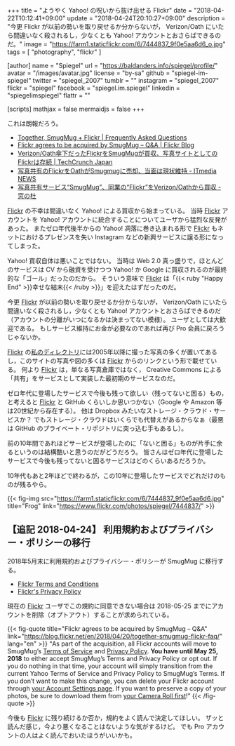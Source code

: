 +++
title = "ようやく Yahoo! の呪いから抜け出せる Flickr"
date = "2018-04-22T10:12:41+09:00"
update = "2018-04-24T20:10:27+09:00"
description = "今更 Flickr が以前の勢いを取り戻せるか分からないが， Verizon/Oath にいたら間違いなく殺されるし，少なくとも Yahoo! アカウントとおさらばできるのだ。"
image = "https://farm1.staticflickr.com/6/7444837_9f0e5aa6d6_o.jpg"
tags        = [ "photography", "flickr" ]

[author]
  name      = "Spiegel"
  url       = "https://baldanders.info/spiegel/profile/"
  avatar    = "/images/avatar.jpg"
  license   = "by-sa"
  github    = "spiegel-im-spiegel"
  twitter   = "spiegel_2007"
  tumblr    = ""
  instagram = "spiegel_2007"
  flickr    = "spiegel"
  facebook  = "spiegel.im.spiegel"
  linkedin  = "spiegelimspiegel"
  flattr    = ""

[scripts]
  mathjax = false
  mermaidjs = false
+++

これは朗報だろう。

- [Together, SmugMug + Flickr | Frequently Asked Questions](https://www.smugmug.com/together/faq)
- [Flickr agrees to be acquired by SmugMug – Q&A | Flickr Blog](https://blog.flickr.net/en/2018/04/20/together-smugmug-flickr-faq/)
- [Verizon/Oath傘下だったFlickrをSmugMugが買収、写真サイトとしてのFlickrは存続  |  TechCrunch Japan](https://jp.techcrunch.com/2018/04/21/2018-04-20-smugmug-acquires-flickr/)
- [写真共有のFlickrをOathがSmugmugに売却、当面は現状維持 - ITmedia NEWS](http://www.itmedia.co.jp/news/articles/1804/22/news014.html)
- [写真共有サービス“SmugMug”、同業の“Flickr”をVerizon/Oathから買収 - 窓の杜](https://forest.watch.impress.co.jp/docs/news/1118508.html)

[Flickr] の不幸は間違いなく Yahoo! による買収から始まっている。
当時 [Flickr] アカウントを Yahoo! アカウントに統合することについてユーザから猛烈な反発があった。
またゼロ年代後半からの Yahoo! 凋落に巻き込まれる形で [Flickr] もネットにおけるプレゼンスを失い Instagram などの新興サービスに譲る形になってしまった。

Yahoo! 買収自体は悪いことではない。
当時は Web 2.0 真っ盛りで，ほとんどのサービスは CV から融資を受けつつ Yahoo! か Google に買収されるのが最終的な「ゴール」だったのだから。
そういう意味で [Flickr] は「{{< ruby "Happy End" >}}幸せな結末{{< /ruby >}}」を迎えたはずだったのだ。

今更 [Flickr] が以前の勢いを取り戻せるか分からないが， Verizon/Oath にいたら間違いなく殺されるし，少なくとも Yahoo! アカウントとおさらばできるのだ（アカウントの分離がいつになるかは決まってない模様）。
ユーザとしては大歓迎である。
もしサービス維持にお金が必要なのであれば再び Pro 会員に戻ろうじゃないか。

[Flickr] の[私のディレクトリ](https://www.flickr.com/photos/spiegel/)には2005年以降に撮った写真の多くが置いてあるし，このサイトの写真や図の多くは [Flickr] からのリンクという形で載せている。
何より [Flickr] は，単なる写真倉庫ではなく， Creative Commons による「共有」をサービスとして実装した最初期のサービスなのだ。

ゼロ年代に登場したサービスで今後も残って欲しい（残ってないと困る）もの，と考えると [Flickr] と GitHub くらいしか思いつかない（Google や Amazon 等は20世紀から存在する）。
他は Dropbox みたいなストレージ・クラウド・サービスか？ でもストレージ・クラウドはいくらでも代替えがあるからなぁ（最悪は GitHub のプライベート・リポジトリに突っ込む手もあるし）。

前の10年間であれほどサービスが登場したのに「ないと困る」ものが片手に余るというのは結構酷いと思うのだがどうだろう。
皆さんはゼロ年代に登場したサービスで今後も残ってないと困るサービスはどのくらいあるだろうか。

10年代もあと2年ほどで終わるが，この10年に登場したサービスでどれだけのものが残るやら。

{{< fig-img src="https://farm1.staticflickr.com/6/7444837_9f0e5aa6d6.jpg" title="Frog" link="https://www.flickr.com/photos/spiegel/7444837/" >}}

## 【追記 2018-04-24】 利用規約およびプライバシー・ポリシーの移行

2018年5月末に利用規約およびプライバシー・ポリシーが SmugMug に移行する。

- [Flickr Terms and Conditions](https://www.smugmug.com/about/terms-flickr)
- [Flickr's Privacy Policy](https://www.smugmug.com/about/privacy-flickr)

現在の [Flickr] ユーザでこの規約に同意できない場合は 2018-05-25 までにアカウントを削除（オプトアウト）することが求められている。

{{< fig-quote title="Flickr agrees to be acquired by SmugMug – Q&A" link="https://blog.flickr.net/en/2018/04/20/together-smugmug-flickr-faq/" lang="en" >}}
<q>As part of the acquisition, all Flickr accounts will move to SmugMug’s <a href="https://www.smugmug.com/about/terms-flickr">Terms of Service</a> and <a href="https://www.smugmug.com/about/privacy-flickr">Privacy Policy</a>. <strong>You have until May 25, 2018</strong> to either accept SmugMug’s Terms and Privacy Policy or opt out. If you do nothing in that time, your account will simply transition from the current Yahoo Terms of Service and Privacy Policy to SmugMug’s Terms. If you don’t want to make this change, you can delete your Flickr account through <a href="https://www.flickr.com/account">your Account Settings page</a>. If you want to preserve a copy of your photos, be sure to download them from <a href="https://www.flickr.com/cameraroll">your Camera Roll first</a>!</q>
{{< /fig-quote >}}

今後も [Flickr] に残り続けるか否か，規約をよく読んで決定してほしい。
ザッと読んだ感じ，今より悪くなることはないような気がするけど。
でも Pro アカウントの人はよく読んでおいたほうがいいかも。

[Flickr]: https://www.flickr.com/
